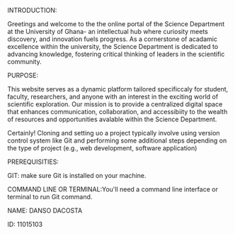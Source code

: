 INTRODUCTION:

Greetings and welcome to the the online portal of the Science Department at the University of Ghana- an intellectual hub where curiosity meets discovery, and innovation fuels progress. As a cornerstone of acadamic excellence within the university, the Science Department is dedicated to advancing knowledge, fostering critical thinking of leaders in the scientific community.



















PURPOSE:

This website serves as a dynamic platform tailored specificcaly for student, faculty, researchers, and anyone with an interest in the exciting world of scientific exploration. Our mission is to provide a centralized digital space that enhances communication, collaboration, and accessibiity to the wealth of resources and opportunities avalable within the Science Department.




















Certainly! Cloning and setting uo a project typically involve using version control system like Git and performing some additional steps depending on the type of project (e.g., web development, software application)



















PREREQUISITIES:


GIT: make sure Git is installed on your machine. 

COMMAND LINE OR TERMINAL:You'll need a command line interface or terminal to run Git command.














NAME: DANSO DACOSTA

ID: 11015103
